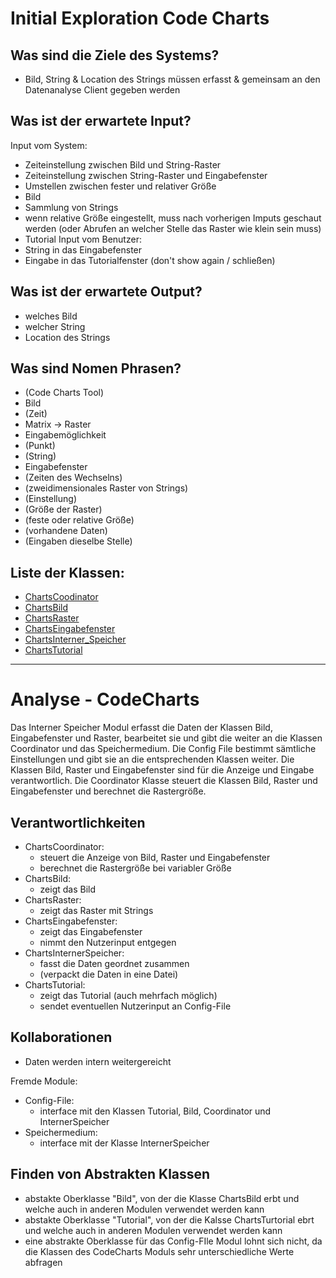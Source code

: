 # Initial Exploration Code Charts
<!-- Eyetracking von Wish! -->

<!-- Hier alles aufschreiben, was interessant erscheint! -->

## Was sind die Ziele des Systems?
<!-- Snow Cards können bei diesem Schritt helfen! -->
- Bild, String & Location des Strings müssen erfasst & gemeinsam an den Datenanalyse Client gegeben werden 

## Was ist der erwartete Input?
Input vom System:
- Zeiteinstellung zwischen Bild und String-Raster
- Zeiteinstellung zwischen String-Raster und Eingabefenster
- Umstellen zwischen fester und relativer Größe
- Bild
- Sammlung von Strings
- wenn relative Größe eingestellt, muss nach vorherigen Imputs geschaut werden
  (oder Abrufen an welcher Stelle das Raster wie klein sein muss)
- Tutorial
Input vom Benutzer:
- String in das Eingabefenster
- Eingabe in das Tutorialfenster (don't show again / schließen)
## Was ist der erwartete Output?
- welches Bild
- welcher String 
- Location des Strings


## Was sind Nomen Phrasen?
<!-- Alle relevanten Sachen aufschreiben, später kann aussortiert werden! -->
- (Code Charts Tool)
- Bild
- (Zeit)
- Matrix -> Raster
- Eingabemöglichkeit
- (Punkt)
- (String)
- Eingabefenster
- (Zeiten des Wechselns)
- (zweidimensionales Raster von Strings)
- (Einstellung)
- (Größe der Raster)
- (feste oder relative Größe)
- (vorhandene Daten)
- (Eingaben dieselbe Stelle)


## Liste der Klassen:
<!-- Erstmal alle aufschreiben, dann auswählen! (Kriterien siehe Vorgehensweise) -->
<!-- Warum sind die Klassen existent? Wenn das zu beantworten ist - u good! -->
<!-- ausgewählte Klassen mit Link, andere einklammern und CRC-Karte löschen -->
- [ChartsCoodinator](crc-ChartsCoordinator.md)
- [ChartsBild](crc-ChartsBild.md)
- [ChartsRaster](crc-ChartsRaster.md)
- [ChartsEingabefenster](crc-ChartsEingabefenster.md)
- [ChartsInterner_Speicher](crc-ChartsInterner_Speicher.md)
- [ChartsTutorial](crc-ChartsTutorial.md)

----

# Analyse - CodeCharts
<!-- Hier Notizen zum Denkprozess! -->
Das Interner Speicher Modul erfasst die Daten der Klassen Bild, Eingabefenster und Raster, bearbeitet sie und gibt die weiter an die Klassen Coordinator und das Speichermedium. Die Config File bestimmt sämtliche Einstellungen und gibt sie an die entsprechenden Klassen weiter. Die Klassen Bild, Raster und Eingabefenster sind für die Anzeige und Eingabe verantwortlich. Die Coordinator Klasse steuert die Klassen Bild, Raster und Eingabefenster und berechnet die Rastergröße.

## Verantwortlichkeiten
<!-- Wissen, welches verwaltet und angeboten wird, Aktion die angeboten werden, öffentliche Leistung -->
<!-- "Walkthrough" -> Szenarien zur Anwendung des Systems -->
<!-- Nichts, was eine andere Klasse machen könnte -->
<!-- Die Sachen die die Klasse macht -> keiner anderen Klasse geben -->
<!-- zentrale Verantwortlichkeiten vs verteilt -->
- ChartsCoordinator:
     - steuert die Anzeige von Bild, Raster und Eingabefenster
     - berechnet die Rastergröße bei variabler Größe
- ChartsBild:
     - zeigt das Bild
- ChartsRaster:
     - zeigt das Raster mit Strings
- ChartsEingabefenster:
     - zeigt das Eingabefenster
     - nimmt den Nutzerinput entgegen
- ChartsInternerSpeicher:
     - fasst die Daten geordnet zusammen
     - (verpackt die Daten in eine Datei)
- ChartsTutorial:    
     - zeigt das Tutorial (auch mehrfach möglich)
     - sendet eventuellen Nutzerinput an Config-File

## Kollaborationen
<!-- Benutzeranfragen an Dienste, die benötigt werden um Veranwortlichkeiten zu erfüllen -->
<!-- enthüllen Kontroll- und Informationsflüsse, und somit Subsysteme -->
<!-- Können fehlende Verantwortlichkeiten offenbaren, bzw. fehlerhaft zugewiesene -->
- Daten werden intern weitergereicht

Fremde Module:
- Config-File:
     - interface mit den Klassen Tutorial, Bild, Coordinator und InternerSpeicher
- Speichermedium:
     - interface mit der Klasse InternerSpeicher

## Finden von Abstrakten Klassen
<!-- Konkrete Klassen: Instanziierung und Vererbung
     Abstrakte Klassen: Nur Vererbung! -->
<!-- Unterklassen sollten alle geerbten Verantwortlichkeiten unterstützen, eher noch mehr -->
<!-- Gemeinsame Verantwortlichkeiten sollten so weit hoch wie möglich geschoben werden -->
<!-- Abstrakte Klassen erben nie von Konkreten Klassen! -->
<!-- Klassen die keine neue Funktionalität hinzufügen sollten eliminiert werden! -->
<!-- Letzte Folien der Vorlesung sind hilfreich hierfür! -->
- abstakte Oberklasse "Bild", von der die Klasse ChartsBild erbt und welche auch in anderen Modulen verwendet werden kann
- abstakte Oberklasse "Tutorial", von der die Kalsse ChartsTurtorial ebrt und welche auch in anderen Modulen verwendet werden kann
- eine abstrakte Oberklasse für das Config-FIle Modul lohnt sich nicht, da die Klassen des CodeCharts Moduls sehr unterschiedliche Werte abfragen
